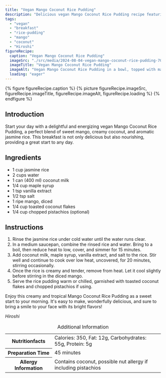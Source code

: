 ```yaml
---
title: "Vegan Mango Coconut Rice Pudding"
description: "Delicious vegan Mango Coconut Rice Pudding recipe featuring creamy coconut milk, sweet mango, and aromatic jasmine rice. Perfect for a nutritious and tasty vegan breakfast."
tags:
  - "vegan"
  - "breakfast"
  - "rice-pudding"
  - "mango"
  - "coconut"
  - "Hiroshi"
figureRecipe: 
  caption: "Vegan Mango Coconut Rice Pudding"
  imageSrc: "./src/media/2024-08-04-vegan-mango-coconut-rice-pudding-7053.png"
  imageTitle: "Vegan Mango Coconut Rice Pudding"
  imageAlt: "Vegan Mango Coconut Rice Pudding in a bowl, topped with mango chunks and coconut flakes, set on a minimalistic table with a natural background."
  loading: "eager"
---
```


{% figure figureRecipe.caption %}
{% picture figureRecipe.imageSrc, figureRecipe.imageTitle, figureRecipe.imageAlt, figureRecipe.loading %}
{% endfigure %}

## Introduction

Start your day with a delightful and energizing vegan Mango Coconut Rice Pudding, a perfect blend of sweet mango, creamy coconut, and aromatic jasmine rice. This breakfast is not only delicious but also nourishing, providing a great start to any day.

## Ingredients

- 1 cup jasmine rice
- 2 cups water
- 1 can (400 ml) coconut milk
- 1/4 cup maple syrup
- 1 tsp vanilla extract
- 1/2 tsp salt
- 1 ripe mango, diced
- 1/4 cup toasted coconut flakes
- 1/4 cup chopped pistachios (optional)

## Instructions

1. Rinse the jasmine rice under cold water until the water runs clear.
2. In a medium saucepan, combine the rinsed rice and water. Bring to a boil, then reduce heat to low, cover, and simmer for 15 minutes.
3. Add coconut milk, maple syrup, vanilla extract, and salt to the rice. Stir well and continue to cook over low heat, uncovered, for 20 minutes, stirring occasionally.
4. Once the rice is creamy and tender, remove from heat. Let it cool slightly before stirring in the diced mango.
5. Serve the rice pudding warm or chilled, garnished with toasted coconut flakes and chopped pistachios if using.

Enjoy this creamy and tropical Mango Coconut Rice Pudding as a sweet start to your morning. It's easy to make, wonderfully delicious, and sure to bring a smile to your face with its bright flavors!

*Hiroshi*

<table><caption class='sr-only'>Additional Information</caption><tr><th>Nutritionfacts</th><td>Calories: 350, Fat: 12g, Carbohydrates: 55g, Protein: 5g&nbsp;</td></tr><tr><th>Preparation Time</th><td>45 minutes&nbsp;</td></tr><tr><th>Allergy Information</th><td>Contains coconut, possible nut allergy if including pistachios&nbsp;</td></tr></table>

